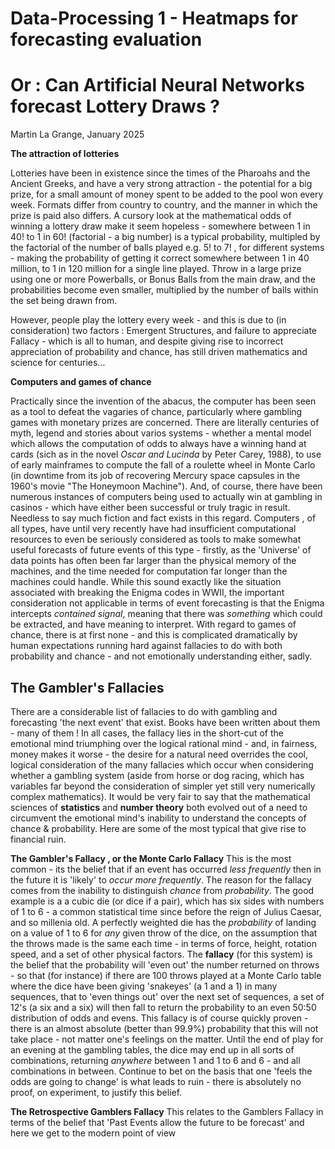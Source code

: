 # Data-Processing 1 - Heatmaps for forecasting evaluation
# Or : Can Artificial Neural Networks forecast Lottery Draws ?
Martin La Grange, January 2025

**The attraction of lotteries**

Lotteries have been in existence since the times of the Pharoahs and the Ancient Greeks, and have a very strong attraction - the potential for a big prize, for a small amount of money spent to be added to the pool won every week.
Formats differ from country to country, and the manner in which the prize is paid also differs. A cursory look at the mathematical odds of winning a lottery draw make it seem hopeless - somewhere between 1 in 40! to 1 in 60! (factorial - a big number) is a typical probability, multipled by the factorial of the number of balls played e.g. 5! to 7! , for different systems - making the probability of getting it correct somewhere between 1 in 40 million, to 1 in 120 million for a single line played. Throw in a large prize using one or more Powerballs, or Bonus Balls from the main draw, and the probabilities become even smaller, multiplied by the number of balls within the set being drawn from.

However, people play the lottery every week - and this is due to (in consideration) two factors : Emergent Structures, and failure to appreciate Fallacy - which is all to human, and despite giving rise to incorrect appreciation of probability and chance, has still driven mathematics and science for centuries...

**Computers and games of chance**

Practically since the invention of the abacus, the computer has been seen as a tool to defeat the vagaries of chance, particularly where gambling games with monetary prizes are concerned. There are literally centuries of myth, legend and stories about varios systems - whether a mental model which allows the computation of odds to always have a winning hand at cards (sich as in the novel _Oscar and Lucinda_ by Peter Carey, 1988), to use of early mainframes to compute the fall of a roulette wheel in Monte Carlo (in downtime from its job of recovering Mercury space capsules in the 1960's movie "The Honeymoon Machine"). And, of course, there have been numerous instances of computers being used to actually win at gambling in casinos - which have either been successful or truly tragic in result. Needless to say much fiction and fact exists in this regard.
Computers , of all types, have until very recently have had insufficient computational resources to even be seriously considered as tools to make somewhat useful forecasts of future events of this type - firstly, as the 'Universe' of data points has often been far larger than the physical memory of the machines, and the time needed for computation far longer than the machines could handle. While this sound exactly like the situation associated with breaking the Enigma codes in WWII, the important consideration not applicable in terms of event forecasting is that the Enigma intercepts _contained signal_, meaning that there was _something_ which could be extracted, and have meaning to interpret. With regard to games of chance, there is at first none - and this is complicated dramatically by human expectations running hard against fallacies to do with both probability and chance - and not emotionally understanding either, sadly.

## The Gambler's Fallacies
There are a considerable list of fallacies to do with gambling and forecasting 'the next event' that exist. Books have been written about them - many of them ! In all cases, the fallacy lies in the short-cut of the emotional mind triumphing over the logical rational mind - and, in fairness, money makes it worse - the desire for a natural need overrides the cool, logical consideration of the many fallacies which occur when considering whether a gambling system (aside from horse or dog racing, which has variables far beyond the consideration of simpler yet still very numerically complex mathematics). It would be very fair to say that the mathematical sciences of <b>statistics</b> and <b>number theory</b> both evolved out of a need to circumvent the emotional mind's inability to understand the concepts of chance & probability. Here are some of the most typical that give rise to financial ruin.

<b>The Gambler's Fallacy , or the Monte Carlo Fallacy</b>
This is the most common - its the belief that if an event has occurred <i>less frequently</i> then in the future it is 'likely' to <i>occur more frequently</i>. The reason for the fallacy comes from the inability to distinguish <i>chance</i> from <i>probability</i>. The good example is a a cubic die (or dice if a pair), which has six sides with numbers of 1 to 6 - a common statistical time since before the reign of Julius Caesar, and so millenia old. A perfectly weighted die has the <i>probability</i> of landing on a value of 1 to 6 for <i>any</i> given throw of the dice, on the assumption that the throws made is the same each time - in terms of force, height, rotation speed, and a set of other physical factors. The **fallacy** (for this system) is the belief that the probability will 'even out' the number returned on throws - so that (for instance) if there are 100 throws played at a Monte Carlo table where the dice have been giving 'snakeyes' (a 1 and a 1) in many sequences, that to 'even things out' over the next set of sequences, a set of 12's (a six and a six) will then fall to return the probability to an even 50:50 distribution of odds and evens. This fallacy is of course quickly proven - there is an almost absolute (better than 99.9%) probability that this will not take place - not matter one's feelings on the matter. Until the end of play for an evening at the gambling tables, the dice may end up in all sorts of combinations, returning _anywhere_ between 1 and 1 to 6 and 6 - and all combinations in between. Continue to bet on the basis that one 'feels the odds are going to change' is what leads to ruin - there is absolutely no proof, on experiment, to justify this belief.

**The Retrospective Gamblers Fallacy**
This relates to the Gamblers Fallacy in terms of the belief that 'Past Events allow the future to be forecast' and here we get to the modern point of view

